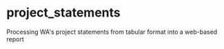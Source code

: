 # project_statements
Processing WA's project statements from tabular format into a web-based report
